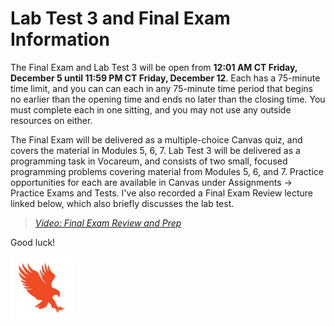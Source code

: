 # Lab Test 3 and Final Exam Information

The Final Exam and Lab Test 3 will be open from **12:01 AM CT Friday, December 5
until 11:59 PM CT Friday, December 12**. Each has a 75-minute time limit, and
you can can each in any 75-minute time period that begins no earlier than the
opening time and ends no later than the closing time. You must complete each in
one sitting, and you may not use any outside resources on either.

The Final Exam will be delivered as a multiple-choice Canvas quiz, and covers the
material in Modules 5, 6, 7. Lab Test 3 will be delivered as a
programming task in Vocareum, and consists of two small, focused programming
problems covering material from Modules 5, 6, and 7. Practice opportunities
for each are available in Canvas under Assignments -> Practice Exams and Tests.
I've also recorded a Final Exam Review lecture linked below, which also briefly
discusses the lab test.

>[*Video: Final Exam Review and Prep*](https://auburn.hosted.panopto.com/Panopto/Pages/Viewer.aspx?id=3a688a31-c91d-45a2-9598-b30301696736&start=0)

Good luck!

<img src="../../../img/eagle.jpg" width="100">

